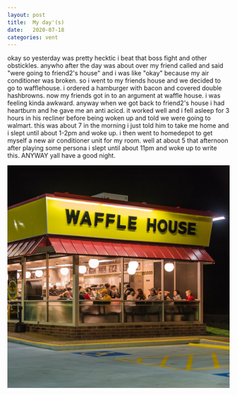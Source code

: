 ```yaml
---
layout: post
title:	My day'(s)
date:   2020-07-18
categories: vent
---
```


okay so yesterday was pretty hecktic i beat that boss fight and other obstickles. anywho after the day was about over my friend called and said "were going to friend2's house" and i was like "okay" because my air conditioner
was broken. so i went to my friends house and we decided to go to wafflehouse. i ordered a hamburger with bacon and covered double hashbrowns. now my friends got in to an argument at waffle house. i was feeling
kinda awkward. anyway when we got back to friend2's house i had heartburn and he gave me an anti acicd. it worked well and i fell asleep for 3 hours in his recliner before being woken up and told we were going to
walmart. this was about 7 in the morning i just told him to take me home and i slept until about 1-2pm and woke up. i then went to homedepot to get myself a new air conditioner unit for my room. well at about 5 that 
afternoon after playing some persona i slept until about 11pm and woke up to write this. ANYWAY yall have a good night.

![wafflehouse](im-122970.jpg)
